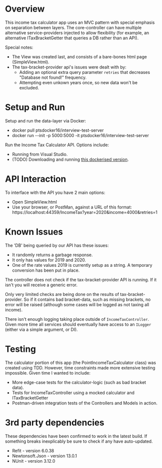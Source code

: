 # Overview

This income tax calculator app uses an MVC pattern with special emphasis on separation between layers. The core-controller can have multiple alternative service-providers injected to allow flexibility (for example, an alternative ITaxBracketGetter that queries a DB rather than an API).

Special notes:
 - The View was created last, and consists of a bare-bones html page (SimpleView.html).
 - The tax-bracket-provider api's issues were dealt with by:
   - Adding an optional extra query parameter `retries` that decreases "Database not found!" frequency.
   - Attempting even unkown years once, so new data won't be excluded.

# Setup and Run

Setup and run the data-layer via Docker:
 - docker pull ptsdocker16/interview-test-server
 - docker run --init -p 5000:5000 -it ptsdocker16/interview-test-server

Run the Income Tax Calculator API. Options include:
 - Running from Visual Studio.
 - (TODO) Downloading and running [this dockerised version](https://www.docker.com/).

# API Interaction
 
To interface with the API you have 2 main options:
 - Open SimpleView.html
 - Use your browser, or PostMan, against a URL of this format: https://localhost:44359/IncomeTax?year=2020&income=4000&retries=1

# Known Issues

The 'DB' being queried by our API has these issues:
 - It randomly returns a garbage response.
 - It only has values for 2019 and 2020.
 - One of the rate values 2019 is currently setup as a string. A temporary conversion has been put in place.
 
The controller does not check if the tax-bracket-provider API is running. If it isn't you will receive a generic error.

Only very limited checks are being done on the results of tax-bracket-provider. So if it contains bad bracket-data, such as missing brackets, no error will be raised (although some cases will be logged as not taxing all income).

There isn't enough logging taking place outside of `IncomeTaxController`. Given more time all services should eventually have access to an `ILogger` (either via a simple argument, or DI).

# Testing

The calculator portion of this app (the PointIncomeTaxCalculator class) was created using TDD. However, time constraints made more extensive testing impossible. Given time I wanted to include:
 - More edge-case tests for the calculator-logic (such as bad bracket data).
 - Tests for IncomeTaxController using a mocked calculator and ITaxBracketGetter
 - Postman-driven integration tests of the Controllers and Models in action. 

# 3rd party dependencies

These dependencies have been confirmed to work in the latest build. If something breaks inexplicably be sure to check if any have auto-updated.

 - Refit - version 6.0.38
 - Newtonsoft.Json - version 13.0.1
 - NUnit - version 3.12.0
 